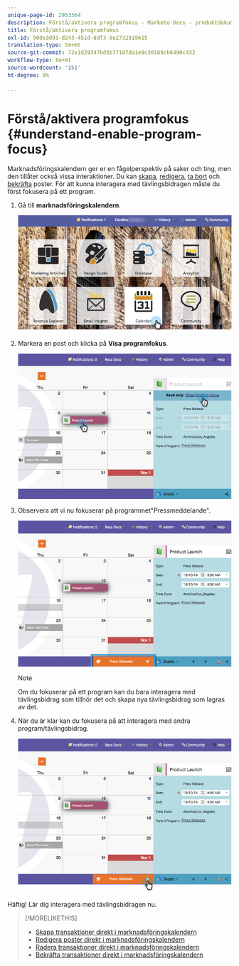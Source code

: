 ```yaml
---
unique-page-id: 2953364
description: Förstå/aktivera programfokus - Marketo Docs - produktdokumentation
title: Förstå/aktivera programfokus
exl-id: 90de3d93-d243-451d-8df3-5e2732919615
translation-type: tm+mt
source-git-commit: 72e1d29347bd5b77107da1e9c30169cb6490c432
workflow-type: tm+mt
source-wordcount: '151'
ht-degree: 0%

---
```


# Förstå/aktivera programfokus {#understand-enable-program-focus}

Marknadsföringskalendern ger er en fågelperspektiv på saker och ting, men den tillåter också vissa interaktioner. Du kan [skapa](/help/marketo/product-docs/core-marketo-concepts/marketing-calendar/working-with-the-calendar/create-entries-directly-in-the-marketing-calendar.md), [redigera](/help/marketo/product-docs/core-marketo-concepts/marketing-calendar/working-with-the-calendar/edit-entries-directly-in-the-marketing-calendar.md), [ta bort](/help/marketo/product-docs/core-marketo-concepts/marketing-calendar/working-with-the-calendar/delete-entries-directly-in-the-marketing-calendar.md) och [bekräfta](/help/marketo/product-docs/core-marketo-concepts/marketing-calendar/working-with-the-calendar/confirm-entries-directly-in-the-marketing-calendar.md) poster. För att kunna interagera med tävlingsbidragen måste du först fokusera på ett program.

1. Gå till **marknadsföringskalendern**.

   ![](assets/2017-05-10-15-30-47-1.png)

1. Markera en post och klicka på **Visa programfokus**.

   ![](assets/image2014-10-20-13-3a24-3a3.png)

1. Observera att vi nu fokuserar på programmet&quot;Pressmeddelande&quot;.

   ![](assets/image2014-10-20-13-3a24-3a15.png)

   >[!NOTE]
   >
   >Om du fokuserar på ett program kan du bara interagera med tävlingsbidrag som tillhör det och skapa nya tävlingsbidrag som lagras av det.

1. När du är klar kan du fokusera på att interagera med andra program/tävlingsbidrag.

   ![](assets/image2014-10-20-13-3a24-3a24.png)

Häftig! Lär dig interagera med tävlingsbidragen nu.

>[!MORELIKETHIS]
>
>* [Skapa transaktioner direkt i marknadsföringskalendern](/help/marketo/product-docs/core-marketo-concepts/marketing-calendar/working-with-the-calendar/create-entries-directly-in-the-marketing-calendar.md)
>* [Redigera poster direkt i marknadsföringskalendern](/help/marketo/product-docs/core-marketo-concepts/marketing-calendar/working-with-the-calendar/edit-entries-directly-in-the-marketing-calendar.md)
>* [Radera transaktioner direkt i marknadsföringskalendern](/help/marketo/product-docs/core-marketo-concepts/marketing-calendar/working-with-the-calendar/delete-entries-directly-in-the-marketing-calendar.md)
>* [Bekräfta transaktioner direkt i marknadsföringskalendern](/help/marketo/product-docs/core-marketo-concepts/marketing-calendar/working-with-the-calendar/confirm-entries-directly-in-the-marketing-calendar.md)

